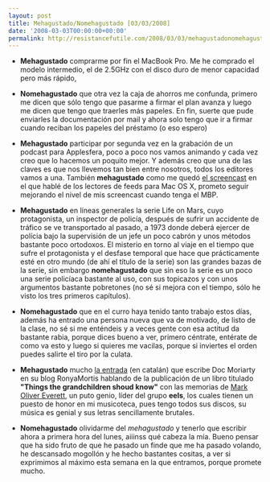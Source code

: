 ```yaml
---
layout: post
title: Mehagustado/Nomehagustado [03/03/2008]
date: '2008-03-03T00:00:00+00:00'
permalink: http://resistancefutile.com/2008/03/03/mehagustadonomehagustado-03032008/
---
```

- <strong>Mehagustado</strong> comprarme por fin el MacBook Pro. Me he comprado el modelo intermedio, el de 2.5GHz con el disco duro de menor capacidad pero más rápido,

- <strong>Nomehagustado</strong> que otra vez la caja de ahorros me confunda, primero me dicen que sólo tengo que pasarme a firmar el plan avanza y luego me dicen que tengo que traerles más papeles. En fin, suerte que pude enviarles la documentación por mail y ahora solo tengo que ir a firmar cuando reciban los papeles del préstamo (o eso espero) 

- <strong>Mehagustado</strong> participar por segunda vez en la grabación de un podcast para Applesfera, poco a poco nos vamos animando y cada vez creo que lo hacemos un poquito mejor. Y además creo que una de las claves es que nos llevemos tan bien entre nosotros, todos los editores vamos a una. También <strong>mehagustado</strong> como me quedó <a href="http://www.applesfera.com/2008/03/02-screencast-lectores-de-feed">el screencast</a> en el que hablé de los lectores de feeds para Mac OS X, prometo seguir mejorando el nivel de mis screencast cuando tenga el MBP.

- <strong>Mehagustado</strong> en líneas generales la serie Life on Mars, cuyo protagonista, un inspector de policía, después de sufrir un accidente de tráfico se ve transportado al pasado, a 1973 donde deberá ejercer de polícia bajo la supervisión de un jefe un poco cabrón y unos métodos bastante poco ortodoxos. El misterio en torno al viaje en el tiempo que sufre el protagonista y el desfase temporal que hace que prácticamente esté en otro mundo (de ahí el título de la serie) son las grandes bazas de la serie, sin embargo <strong>nomehagustado</strong> que sin eso la serie es un poco una serie policíaca bastante al uso, con sus topicazos y con unos argumentos bastante pobretones (no sé si mejora con el tiempo, sólo he visto los tres primeros capítulos).

- <strong>Nomehagustado</strong> que en el curro haya tenido tanto trabajo estos días, además ha entrado una persona nueva que va de motivado, de listo de la clase, no sé si me enténdeis y a veces gente con esa actitud da bastante rabia, porque dices bueno a ver, primero céntrate, entérate de como va esto y luego si quieres me vacilas, porque si inviertes el orden puedes salirte el tiro por la culata.

- <strong>Mehagustado</strong> mucho <a href="http://ronyamortis.blogspot.com/2008/03/things-that-grandchildren-should-know_02.html">la entrada</a> (en catalán) que escribe Doc Moriarty en su blog RonyaMortis hablando de la publicación de un libro titulado <strong>"Things the grandchildren shoud know"</strong> con las memorias de <a href="http://en.wikipedia.org/wiki/Mark_Oliver_Everett">Mark Oliver Everett</a>, un puto genio, líder del grupo <strong>eels</strong>, los cuales tienen un puesto de honor en mi musicoteca, pues tengo todos sus discos, su música es genial y sus letras sencillamente brutales. 

- <strong>Nomehagustado</strong> olividarme del <em>mehagustado</em> y tenerlo que escribir ahora a primera hora del lunes, aiiinss qué cabeza la mía. Bueno pensar que ha sido fruto de que he pasado un finde que me ha pasado volando, he descansado mogollón y he hecho bastantes cositas, a ver si exprimimos al máximo esta semana en la que entramos, porque promete mucho.
